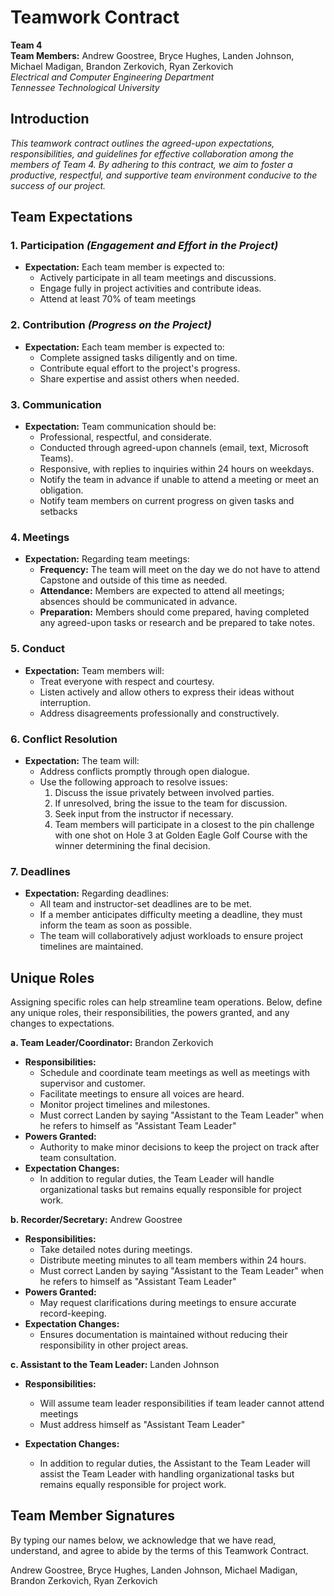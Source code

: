 # **Teamwork Contract**

**Team 4**  
**Team Members:** Andrew Goostree, Bryce Hughes, Landen Johnson, Michael Madigan, Brandon Zerkovich, Ryan Zerkovich  
*Electrical and Computer Engineering Department*  
*Tennessee Technological University*

## **Introduction**

*This teamwork contract outlines the agreed-upon expectations, responsibilities, and guidelines for effective collaboration among the members of Team 4. By adhering to this contract, we aim to foster a productive, respectful, and supportive team environment conducive to the success of our project.*


## **Team Expectations**

### **1. Participation** *(Engagement and Effort in the Project)*

- **Expectation:** Each team member is expected to:
  - Actively participate in all team meetings and discussions.
  - Engage fully in project activities and contribute ideas.
  - Attend at least 70% of team meetings

### **2. Contribution** *(Progress on the Project)*

- **Expectation:** Each team member is expected to:
  - Complete assigned tasks diligently and on time.
  - Contribute equal effort to the project's progress.
  - Share expertise and assist others when needed.

### **3. Communication**

- **Expectation:** Team communication should be:
  - Professional, respectful, and considerate.
  - Conducted through agreed-upon channels (email, text, Microsoft Teams).
  - Responsive, with replies to inquiries within 24 hours on weekdays.
  - Notify the team in advance if unable to attend a meeting or meet an obligation.
  - Notify team members on current progress on given tasks and setbacks

### **4. Meetings**

- **Expectation:** Regarding team meetings:
  - **Frequency:** The team will meet on the day we do not have to attend Capstone and outside of this time as needed.
  - **Attendance:** Members are expected to attend all meetings; absences should be communicated in advance.
  - **Preparation:** Members should come prepared, having completed any agreed-upon tasks or research and be prepared to take notes.

### **5. Conduct**

- **Expectation:** Team members will:
  - Treat everyone with respect and courtesy.
  - Listen actively and allow others to express their ideas without interruption.
  - Address disagreements professionally and constructively.

### **6. Conflict Resolution**

- **Expectation:** The team will:
  - Address conflicts promptly through open dialogue.
  - Use the following approach to resolve issues:
    1. Discuss the issue privately between involved parties.
    2. If unresolved, bring the issue to the team for discussion.
    3. Seek input from the instructor if necessary.
    4. Team members will participate in a closest to the pin challenge with one shot on Hole 3 at Golden Eagle Golf Course with the winner determining the                final decision. 

### **7. Deadlines**

- **Expectation:** Regarding deadlines:
  - All team and instructor-set deadlines are to be met.
  - If a member anticipates difficulty meeting a deadline, they must inform the team as soon as possible.
  - The team will collaboratively adjust workloads to ensure project timelines are maintained.


## **Unique Roles**

Assigning specific roles can help streamline team operations. Below, define any unique roles, their responsibilities, the powers granted, and any changes to expectations.

**a. Team Leader/Coordinator:** Brandon Zerkovich

- **Responsibilities:**
  - Schedule and coordinate team meetings as well as meetings with supervisor and customer.
  - Facilitate meetings to ensure all voices are heard.
  - Monitor project timelines and milestones.
  - Must correct Landen by saying "Assistant to the Team Leader" when he refers to himself as "Assistant Team Leader"
- **Powers Granted:**
  - Authority to make minor decisions to keep the project on track after team consultation.
- **Expectation Changes:**
  - In addition to regular duties, the Team Leader will handle organizational tasks but remains equally responsible for project work.

**b. Recorder/Secretary:** Andrew Goostree

- **Responsibilities:**
  - Take detailed notes during meetings.
  - Distribute meeting minutes to all team members within 24 hours.
  - Must correct Landen by saying "Assistant to the Team Leader" when he refers to himself as "Assistant Team Leader"
- **Powers Granted:**
  - May request clarifications during meetings to ensure accurate record-keeping.
- **Expectation Changes:**
  - Ensures documentation is maintained without reducing their responsibility in other project areas.

**c. Assistant to the Team Leader:** Landen Johnson

- **Responsibilities:**
  - Will assume team leader responsibilities if team leader cannot attend meetings
  - Must address himself as "Assistant Team Leader"
  
- **Expectation Changes:**
  -   In addition to regular duties, the Assistant to the Team Leader will assist the Team Leader with handling organizational tasks but remains equally responsible for project work.


## **Team Member Signatures**

By typing our names below, we acknowledge that we have read, understand, and agree to abide by the terms of this Teamwork Contract.

Andrew Goostree, Bryce Hughes, Landen Johnson, Michael Madigan, Brandon Zerkovich, Ryan Zerkovich
